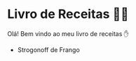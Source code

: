# Livro de Receitas :man_cook:

Olá! Bem vindo ao meu livro de receitas :hand:

- Strogonoff de Frango 

  

